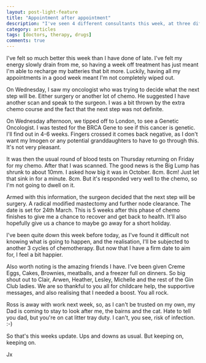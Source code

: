 ```yaml
---
layout: post-light-feature
title: "Appointment after appointment"
description: "I've seen 4 different consultants this week, at three different hospitals. I've had scans, blood tests, as well as regular chemo.  And I'm tired now."
category: articles
tags: [doctors, therapy, drugs]
comments: true
---
```


I've felt so much better this week than I have done of late.  I've felt my energy slowly drain from me, so having a week off treatment has just meant I'm able to recharge my batteries that bit more.  Luckily, having all my appointments in a good week meant I'm not completely wiped out.

On Wednesday, I saw my oncologist who was trying to decide what the next step will be.  Either surgery or another lot of chemo.  He suggested I have another scan and speak to the surgeon.  I was a bit thrown by the extra chemo course and the fact that the next step was not definite.

On Wednesday afternoon, we tipped off to London, to see a Genetic Oncologist.  I was tested for the BRCA Gene to see if this cancer is genetic.  I'll find out in 4-6 weeks.  Fingers crossed it comes back negative, as I don't want my Imogen or any potential granddaughters to have to go through this.  It's not very pleasant.

It was then the usual round of blood tests on Thursday returning on Friday for my chemo.  After that I was scanned.  The good news is the Big Lump has shrunk to about 10mm.  I asked how big it was in October.  8cm.  8cm!  Just let that sink in for a minute.  8cm.  But it's responded very well to the chemo, so I'm not going to dwell on it.

Armed with this information, the surgeon decided that the next step will be surgery.  A radical modified mastectomy and further node clearance.  The date is set for 24th March.  This is 5 weeks after this phase of chemo finishes to give me a chance to recover and get back to health.  It'll also hopefully give us a chance to maybe go away for a short holiday.

I've been quite down this week before today, as I've found it difficult not knowing what is going to happen, and the realisation, I'll be subjected to another 3 cycles of chemotherapy.  But now that I have a firm date to aim for, I feel a bit happier.

Also worth noting is the amazing friends I have.  I've been given Creme Eggs, Cakes, Brownies, meatballs, and a freezer full on dinners.  So big shout out to Clair, Arwen, Heather, Lesley, Michelle and the rest of the Gin Club ladies.  We are so thankful to you all for childcare help, the supportive messages, and also realising that I needed a boost.  You all rock.

Ross is away with work next week, so, as I can't be trusted on my own, my Dad is coming to stay to look after me, the bairns and the cat.  Hate to tell you dad, but you're on cat litter tray duty.  I can't, you see, risk of infection. :-)

So that's this weeks update.  Ups and downs as usual. But keeping on, keeping on.

Jx

